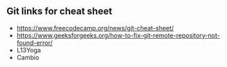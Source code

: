## Git links for cheat sheet

- https://www.freecodecamp.org/news/git-cheat-sheet/
- https://www.geeksforgeeks.org/how-to-fix-git-remote-repository-not-found-error/
- L13Yoga
- Cambio